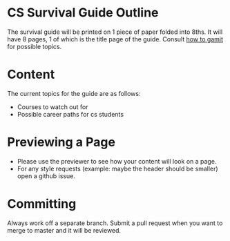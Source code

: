 CS Survival Guide Outline
=========================

The survival guide will be printed on 1 piece of paper folded into 8ths. It will have 8 pages, 1 of which is the title page of the guide.
Consult [how to gamit](http://web.mit.edu/htgamit/www/) for possible topics.


# Content

The current topics for the guide are as follows:
- Courses to watch out for
- Possible career paths for cs students


# Previewing a Page

- Please use the previewer to see how your content will look on a page.
- For any style requests (example: maybe the header should be smaller) open a github issue.


# Committing

Always work off a separate branch. Submit a pull request when you want to merge to master and it will be reviewed.